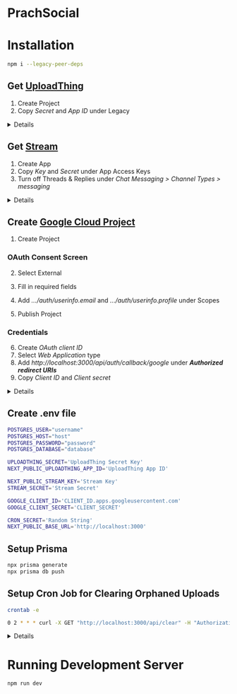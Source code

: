 # **PrachSocial**

# Installation
```bash
npm i --legacy-peer-deps
```

## Get [UploadThing](https://uploadthing.com)
1. Create Project
2. Copy *Secret* and *App ID* under Legacy
<details>
Fill in these values into .env
</details>

## Get [Stream](https://getstream.io)
1. Create App
2. Copy *Key* and *Secret* under App Access Keys
3. Turn off Threads & Replies under *Chat Messaging > Channel Types > messaging*
<details>
Fill in these values into .env
</details>

## Create [Google Cloud Project](https://console.cloud.google.com/)
1. Create Project
### OAuth Consent Screen
2. Select External
3. Fill in required fields
4. Add *.../auth/userinfo.email* and *.../auth/userinfo.profile* under Scopes

5. Publish Project
### Credentials
6. Create *OAuth client ID*
7. Select *Web Application* type
8. Add *http://localhost:3000/api/auth/callback/google* under ***Authorized redirect URIs***
9. Copy *Client ID* and *Client secret*
<details>
Fill in these values into .env
</details>

## Create .env file
```bash
POSTGRES_USER="username"
POSTGRES_HOST="host"
POSTGRES_PASSWORD="password"
POSTGRES_DATABASE="database"

UPLOADTHING_SECRET='UploadThing Secret Key'
NEXT_PUBLIC_UPLOADTHING_APP_ID='UploadThing App ID'

NEXT_PUBLIC_STREAM_KEY='Stream Key'
STREAM_SECRET='Stream Secret'

GOOGLE_CLIENT_ID='CLIENT_ID.apps.googleusercontent.com'
GOOGLE_CLIENT_SECRET='CLIENT_SECRET'

CRON_SECRET='Random String'
NEXT_PUBLIC_BASE_URL='http://localhost:3000'
```

## Setup Prisma
```bash
npx prisma generate
npx prisma db push
```

## Setup Cron Job for Clearing Orphaned Uploads
```bash
crontab -e
```

```bash
0 2 * * * curl -X GET "http://localhost:3000/api/clear" -H "Authorization: Bearer [CRON_SECRET]"
```
<details>
Replace [CRON_SECRET] with yours from .env
</details>

# Running Development Server
```bash
npm run dev
```